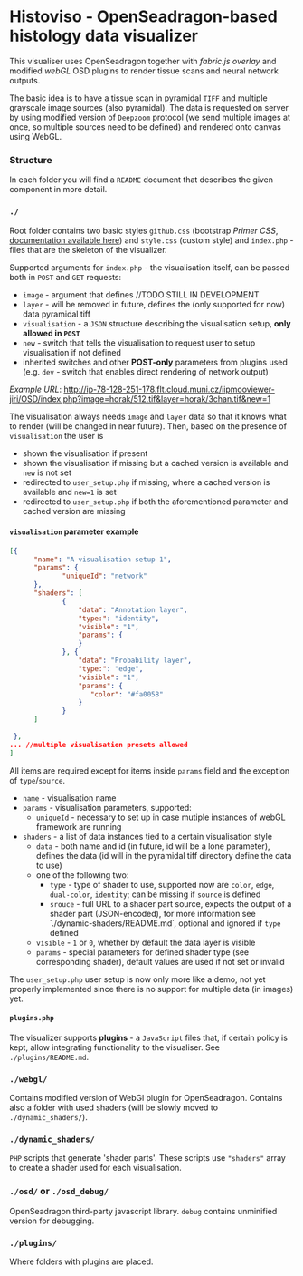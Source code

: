 # Histoviso - OpenSeadragon-based histology data visualizer

This visualiser uses OpenSeadragon together with _fabric.js overlay_ and modified _webGL_ OSD plugins to render 
tissue scans and neural network outputs.

The basic idea is to have a tissue scan in pyramidal `TIFF` and multiple grayscale image sources (also pyramidal).
The data is requested on server by using modified version of `Deepzoom` protocol (we send multiple images at once, so
multiple sources need to be defined) and rendered onto canvas using WebGL.


### Structure

In each folder you will find a `README` document that describes the given component in more detail.

### `./`
Root folder contains two basic styles `github.css` (bootstrap _Primer CSS_, [documentation available here](https://primer.style/css)) and `style.css` (custom style) and `index.php` - files 
that are the skeleton of the visualizer. 

Supported arguments for `index.php` - the visualisation itself, can be passed both in `POST` and `GET` requests:
- `image` - argument that defines //TODO STILL IN DEVELOPMENT
- `layer` - will be removed in future, defines the (only supported for now) data pyramidal tiff
- `visualisation` - a `JSON` structure describing the visualisation setup, **only allowed in `POST`**
- `new` - switch that tells the visualisation to request user to setup visualisation if not defined
- inherited switches and other **POST-only** parameters from plugins used (e.g. `dev` - switch that enables direct rendering of network output) 

_Example URL_: http://ip-78-128-251-178.flt.cloud.muni.cz/iipmooviewer-jiri/OSD/index.php?image=horak/512.tif&layer=horak/3chan.tif&new=1


The visualisation always needs `image` and `layer` data so that it knows what to render (will be changed in near future).
Then, based on the presence of `visualisation` the user is
- shown the visualisation if present
- shown the visualisation if missing but a cached version is available and `new` is not set
- redirected to `user_setup.php` if missing, where a cached version is available and `new=1` is set
- redirected to `user_setup.php` if both the aforementioned parameter and cached version are missing

#### ``visualisation`` parameter example
````JSON
[{    
      "name": "A visualisation setup 1",
      "params": {
             "uniqueId": "network" 
      }, 
      "shaders": [
             {
                 "data": "Annotation layer",
                 "type:": "identity", 
                 "visible": "1", 
                 "params": { 
                 }
             }, {
                 "data": "Probability layer",
                 "type:": "edge", 
                 "visible": "1", 
                 "params": { 
                    "color": "#fa0058"
                 }
             }
      ]
 
 },
... //multiple visualisation presets allowed
]
````
All items are required except for items inside `params` field and the exception of `type`/`source`.
- `name` - visualisation name
- `params` - visualisation parameters, supported:
    - `uniqueId` - necessary to set up in case mutiple instances of webGL framework are running
- `shaders` - a list of data instances tied to a certain visualisation style
    - `data` - both name and id (in future, id will be a lone parameter), defines the data (id will in the pyramidal 
        tiff directory define the data to use)
    - one of the following two:
        - `type` - type of shader to use, supported now are `color`, `edge`, `dual-color`, `identity`; can be missing if `source` is defined
        - `srouce` - full URL to a shader part source, expects the output of a shader part (JSON-encoded), for more information see ˙./dynamic-shaders/README.md˙, optional and ignored if `type` defined
    - `visible` -  `1` or `0`, whether by default the data layer is visible
    - `params` - special parameters for defined shader type (see corresponding shader), default values are used if not set or invalid

The `user_setup.php` user setup is now only more like a demo, not yet properly implemented since there is no support
for multiple data (in images) yet.

####  `plugins.php`
The visualizer supports **plugins** - a `JavaScript` files that, if certain policy is kept, allow integrating functionality
to the visualiser. See `./plugins/README.md`.

### `./webgl/`
Contains modified version of WebGl plugin for OpenSeadragon. Contains also a folder with used shaders (will be slowly moved to `./dynamic_shaders/`).

### `./dynamic_shaders/`
`PHP` scripts that generate 'shader parts'. These scripts use `"shaders"` array to create a shader used for each visualisation.

### `./osd/` or `./osd_debug/`
OpenSeadragon third-party javascript library. `debug` contains unminified version for debugging.

### `./plugins/`
Where folders with plugins are placed.

